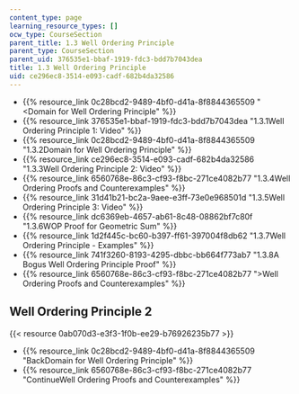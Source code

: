 ```yaml
---
content_type: page
learning_resource_types: []
ocw_type: CourseSection
parent_title: 1.3 Well Ordering Principle
parent_type: CourseSection
parent_uid: 376535e1-bbaf-1919-fdc3-bdd7b7043dea
title: 1.3 Well Ordering Principle
uid: ce296ec8-3514-e093-cadf-682b4da32586
---
```


*   {{% resource_link 0c28bcd2-9489-4bf0-d41a-8f8844365509 "\<Domain for Well Ordering Principle" %}}
*   {{% resource_link 376535e1-bbaf-1919-fdc3-bdd7b7043dea "1.3.1Well Ordering Principle 1: Video" %}}
*   {{% resource_link 0c28bcd2-9489-4bf0-d41a-8f8844365509 "1.3.2Domain for Well Ordering Principle" %}}
*   {{% resource_link ce296ec8-3514-e093-cadf-682b4da32586 "1.3.3Well Ordering Principle 2: Video" %}}
*   {{% resource_link 6560768e-86c3-cf93-f8bc-271ce4082b77 "1.3.4Well Ordering Proofs and Counterexamples" %}}
*   {{% resource_link 31d41b21-bc2a-9aee-e3ff-73e0e968501d "1.3.5Well Ordering Principle 3: Video" %}}
*   {{% resource_link dc6369eb-4657-ab61-8c48-08862bf7c80f "1.3.6WOP Proof for Geometric Sum" %}}
*   {{% resource_link 1d2f445c-bc60-b397-ff61-397004f8db62 "1.3.7Well Ordering Principle - Examples" %}}
*   {{% resource_link 741f3260-8193-4295-dbbc-bb664f773ab7 "1.3.8A Bogus Well Ordering Principle Proof" %}}
*   {{% resource_link 6560768e-86c3-cf93-f8bc-271ce4082b77 "\>Well Ordering Proofs and Counterexamples" %}}

Well Ordering Principle 2
-------------------------

{{< resource 0ab070d3-e3f3-1f0b-ee29-b76926235b77 >}}

*   {{% resource_link 0c28bcd2-9489-4bf0-d41a-8f8844365509 "BackDomain for Well Ordering Principle" %}}
*   {{% resource_link 6560768e-86c3-cf93-f8bc-271ce4082b77 "ContinueWell Ordering Proofs and Counterexamples" %}}